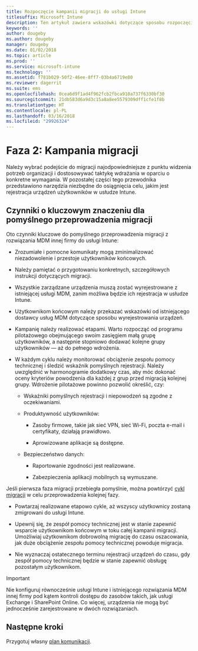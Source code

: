 ```yaml
---
title: Rozpoczęcie kampanii migracji do usługi Intune
titlesuffix: Microsoft Intune
description: Ten artykuł zawiera wskazówki dotyczące sposobu rozpoczęcia kampanii migracji do usługi Microsoft Intune.
keywords: ''
author: dougeby
ms.author: dougeby
manager: dougeby
ms.date: 01/02/2018
ms.topic: article
ms.prod: ''
ms.service: microsoft-intune
ms.technology: ''
ms.assetid: f781b029-50f2-46ee-8ff7-03b4a6719e80
ms.reviewer: dagerrit
ms.suite: ems
ms.openlocfilehash: 0cea6d9f1ad4f962fcb2fbca910a737f6330bf30
ms.sourcegitcommit: 21db583d6a9d3c15a8a8ee5579309dff1cfe1f8b
ms.translationtype: HT
ms.contentlocale: pl-PL
ms.lasthandoff: 03/16/2018
ms.locfileid: "29926324"
---
```

# <a name="phase-2-migration-campaign"></a>Faza 2: Kampania migracji

Należy wybrać podejście do migracji najodpowiedniejsze z punktu widzenia potrzeb organizacji i dostosowywać taktykę wdrażania w oparciu o konkretne wymagania. W pozostałej części tego przewodnika przedstawiono narzędzia niezbędne do osiągnięcia celu, jakim jest rejestracja urządzeń użytkowników w usłudze Intune.

## <a name="keys-to-a-successful-migration"></a>Czynniki o kluczowym znaczeniu dla pomyślnego przeprowadzenia migracji

Oto czynniki kluczowe do pomyślnego przeprowadzenia migracji z rozwiązania MDM innej firmy do usługi Intune:

-   Zrozumiałe i pomocne komunikaty mogą zminimalizować niezadowolenie i przestoje użytkowników końcowych.

-   Należy pamiętać o przygotowaniu konkretnych, szczegółowych instrukcji dotyczących migracji.

-   Wszystkie zarządzane urządzenia muszą zostać wyrejestrowane z istniejącej usługi MDM, zanim możliwa będzie ich rejestracja w usłudze Intune.

-   Użytkownikom końcowym należy przekazać wskazówki od istniejącego dostawcy usług MDM dotyczące sposobu wyrejestrowania urządzeń.

-   Kampanię należy realizować etapami. Warto rozpocząć od programu pilotażowego obejmującego swoim zasięgiem małą grupę użytkowników, a następnie stopniowo dodawać kolejne grupy użytkowników — aż do pełnego wdrożenia.

-   W każdym cyklu należy monitorować obciążenie zespołu pomocy technicznej i śledzić wskaźnik pomyślnych rejestracji. Należy uwzględnić w harmonogramie dodatkowy czas, aby móc dokonać oceny kryteriów powodzenia dla każdej z grup przed migracją kolejnej grupy. Wdrożenie pilotażowe powinno pozwolić określić, czy:

    -   Wskaźniki pomyślnych rejestracji i niepowodzeń są zgodne z oczekiwaniami.

    -   Produktywność użytkowników:

        -   Zasoby firmowe, takie jak sieć VPN, sieć Wi-Fi, poczta e-mail i certyfikaty, działają prawidłowo.

        -   Aprowizowane aplikacje są dostępne.

    -   Bezpieczeństwo danych:

        -   Raportowanie zgodności jest realizowane.

        -   Zabezpieczenia aplikacji mobilnych są wymuszane.

Jeśli pierwsza faza migracji przebiegła pomyślnie, można powtórzyć [cykl migracji](migration-guide-cycle.md) w celu przeprowadzenia kolejnej fazy.

-   Powtarzaj realizowane etapowo cykle, aż wszyscy użytkownicy zostaną zmigrowani do usługi Intune.

-   Upewnij się, że zespół pomocy technicznej jest w stanie zapewnić wsparcie użytkownikom końcowym w toku całej kampanii migracji. Umożliwiaj użytkownikom dobrowolną migrację do czasu oszacowania, jak duże obciążenie zespołu pomocy technicznej powoduje migracja.

-   Nie wyznaczaj ostatecznego terminu rejestracji urządzeń do czasu, gdy zespół pomocy technicznej będzie w stanie zapewnić obsługę pozostałym użytkownikom.

> [!IMPORTANT]
> Nie konfiguruj równocześnie usługi Intune i istniejącego rozwiązania MDM innej firmy pod kątem kontroli dostępu do zasobów takich, jak usługi Exchange i SharePoint Online. Co więcej, urządzenia nie mogą być jednocześnie zarejestrowane w dwóch rozwiązaniach.

## <a name="next-steps"></a>Następne kroki

Przygotuj własny [plan komunikacji](migration-guide-communication-plan.md).
